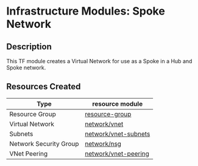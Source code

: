 # **Infrastructure Modules: Spoke Network**

## Description

This TF module creates a Virtual Network for use as a Spoke in a Hub and Spoke network.

## Resources Created

| Type     | resource module     |
|----------|------------|
| Resource Group | [resource-group](../../resources/azure/resource-group/README.md)|
| Virtual Network | [network/vnet](../../resources/azure/network/vnet/README.md)|
| Subnets| [network/vnet-subnets](../../resources/azure/network/vnet-subnets/README.md) |
| Network Security Group | [network/nsg](../../resources/azure/network/nsg/README.md) |
| VNet Peering | [network/vnet-peering](../../resources/azure/network/vnet-peering/README.md) |

